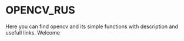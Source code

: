 # OPENCV_RUS
Here you can find opencv and its simple functions with description and usefull links. Welcome
